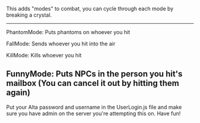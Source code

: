 This adds "modes" to combat, you can cycle through each mode by breaking a crystal.

----------
PhantomMode: Puts phantoms on whoever you hit

FallMode: Sends whoever you hit into the air

KillMode: Kills whoever you hit

FunnyMode: Puts NPCs in the person you hit's mailbox (You can cancel it out by hitting them again)
----------

Put your Alta password and username in the UserLogin.js file and make sure you have admin on the server you're attempting this on. Have fun!
